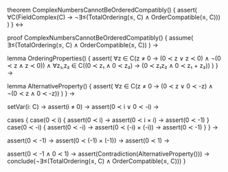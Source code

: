 theorem ComplexNumbersCannotBeOrderedCompatibly() {
  assert(
    ∀C(FieldComplex(C) → ¬∃≤(TotalOrdering(≤, C) ∧ OrderCompatible(≤, C)))
  )
} ↔

proof ComplexNumbersCannotBeOrderedCompatibly() {
  assume(
    ∃≤(TotalOrdering(≤, C) ∧ OrderCompatible(≤, C))
  ) →
  
  lemma OrderingProperties() {
    assert(
      ∀z ∈ C(z ≠ 0 → (0 ≺ z ∨ z ≺ 0) ∧ ¬(0 ≺ z ∧ z ≺ 0)) ∧
      ∀z₁,z₂ ∈ C((0 ≺ z₁ ∧ 0 ≺ z₂) → (0 ≺ z₁z₂ ∧ 0 ≺ z₁ + z₂))
    )
  } →

  lemma AlternativeProperty() {
    assert(
      ∀z ∈ C(z ≠ 0 → (0 ≺ z ∨ 0 ≺ -z) ∧ ¬(0 ≺ z ∧ 0 ≺ -z))
    )
  } →

  setVar(i: C) →
  assert(i ≠ 0) →
  assert(0 ≺ i ∨ 0 ≺ -i) →

  cases {
    case(0 ≺ i) {
      assert(0 ≺ i) →
      assert(0 ≺ i × i) →
      assert(0 ≺ -1)
    }
    case(0 ≺ -i) {
      assert(0 ≺ -i) →
      assert(0 ≺ (-i) × (-i)) →
      assert(0 ≺ -1)
    }
  } →

  assert(0 ≺ -1) →
  assert(0 ≺ (-1) × (-1)) →
  assert(0 ≺ 1) →
  
  assert(0 ≺ -1 ∧ 0 ≺ 1) →
  assert(Contradiction(AlternativeProperty())) →
  conclude(¬∃≤(TotalOrdering(≤, C) ∧ OrderCompatible(≤, C)))
}